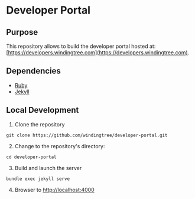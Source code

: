 # Developer Portal

## Purpose
This repository allows to build the developer portal hosted at: [https://developers.windingtree.com](https://developers.windingtree.com).


## Dependencies
* [Ruby](https://www.ruby-lang.org/)
* [Jekyll](https://jekyllrb.com/)


## Local Development
1. Clone the repository
```shell
git clone https://github.com/windingtree/developer-portal.git
```

2. Change to the repository's directory:
```shell
cd developer-portal
```

3. Build and launch the server
```shell
bundle exec jekyll serve
```

4. Browser to [http://localhost:4000](http://localhost:4000)